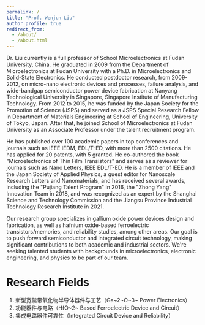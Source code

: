 ```yaml
---
permalink: /
title: "Prof. Wenjun Liu"
author_profile: true
redirect_from: 
  - /about/
  - /about.html
---
```


Dr. Liu currently is a full professor of School Microelectronics at Fudan University, China. He graduated in 2009 from the Department of Microelectronics at Fudan University with a Ph.D. in Microelectronics and Solid-State Electronics. He conducted postdoctor research, from 2009-2012, on micro-nano electronic devices and processes, failure analysis, and wide-bandgap semiconductor power device fabrication at Nanyang Technological University in Singapore, Singapore Institute of Manufacturing Technology. From 2012 to 2015, he was funded by the Japan Society for the Promotion of Science (JSPS) and served as a JSPS Special Research Fellow in Department of Materials Engineering at School of Engineering, University of Tokyo, Japan. After that, he joined School of Microelectronics at Fudan University as an Associate Professor under the talent recruitment program.

 He has published over 100 academic papers in top conferences and journals such as IEEE IEDM, EDL/T-ED, with more than 2500 citations. He has applied for 20 patents, with 5 granted. He co-authored the book "Microelectronics of Thin Film Transistors" and serves as a reviewer for journals such as Nano Letters, IEEE EDL/T-ED. He is a member of IEEE and the Japan Society of Applied Physics, a guest editor for Nanoscale Research Letters and Nanomaterials, and has received several awards, including the "Pujiang Talent Program" in 2016, the "Zhong Yang" Innovation Team in 2018, and was recognized as an expert by the Shanghai Science and Technology Commission and the Jiangsu Province Industrial Technology Research Institute in 2021.

Our research group specializes in gallium oxide power devices design and fabrication, as well as hafnium oxide-based ferroelectric transistors/memories, and reliability studies, among other areas. Our goal is to push forward semiconductor and integrated circuit technology, making significant contributions to both academic and industrial sectors. We're seeking talented students with backgrounds in microelectronics, electronic engineering, and physics to be part of our team. 

# Research Fields

1.	新型宽禁带氧化物半导体器件与工艺（Ga~2~O~3~ Power Electronics）
2.	功能器件与电路（HfO~2~ Based Ferroelectric Device and Circuit）
3.	集成电路器件可靠性（Integrated Circuit Device and Reliability）

